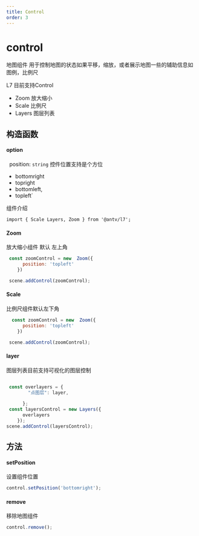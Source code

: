 ```yaml
---
title: Control
order: 3
---
```

# control

地图组件 用于控制地图的状态如果平移，缩放，或者展示地图一些的辅助信息如图例，比例尺


L7 目前支持Control

-  Zoom 放大缩小
-  Scale 比例尺
-  Layers 图层列表


## 构造函数


#### option
 
position: `string` 控件位置支持是个方位 

- bottomright
- topright
- bottomleft,
- topleft`



组件介绍

```
import { Scale Layers, Zoom } from '@antv/l7';

```




#### Zoom
放大缩小组件 默认 左上角

```javascript
 const zoomControl = new  Zoom({
      position: 'topleft'
    })

 scene.addControl(zoomControl);

```


#### Scale
比例尺组件默认左下角

```javascript
  const zoomControl = new  Zoom({
      position: 'topleft'
    })

 scene.addControl(zoomControl);

```


#### layer
图层列表目前支持可视化的图层控制

```javascript

 const overlayers = {
        "点图层": layer,
        
      };
 const layersControl = new Layers({
      overlayers
    });
scene.addControl(layersControl);

```


## 方法

#### setPosition
设置组件位置

```javascript
control.setPosition('bottomright');
```


#### remove
移除地图组件

```javascript
control.remove();
```

